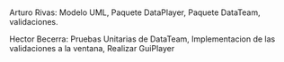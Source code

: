 # 
Arturo Rivas: Modelo UML, Paquete DataPlayer, Paquete DataTeam, validaciones.


Hector Becerra: Pruebas Unitarias de DataTeam, Implementacion de las validaciones a la ventana, Realizar GuiPlayer